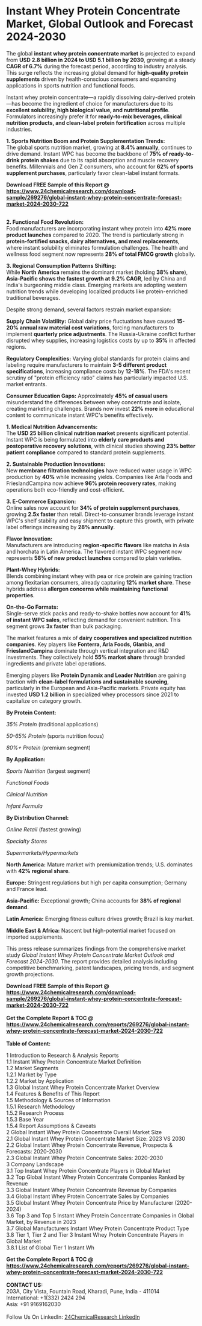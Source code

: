 <h1>Instant Whey Protein Concentrate Market, Global Outlook and Forecast 2024-2030</h1><p>The global <strong>instant whey protein concentrate market</strong> is projected to expand from <strong>USD 2.8 billion in 2024 to USD 5.1 billion by 2030</strong>, growing at a steady <strong>CAGR of 6.7%</strong> during the forecast period, according to industry analysis. This surge reflects the increasing global demand for <strong>high-quality protein supplements</strong> driven by health-conscious consumers and expanding applications in sports nutrition and functional foods.</p><p>Instant whey protein concentrate—a rapidly dissolving dairy-derived protein—has become the ingredient of choice for manufacturers due to its <strong>excellent solubility, high biological value, and nutritional profile</strong>. Formulators increasingly prefer it for <strong>ready-to-mix beverages, clinical nutrition products, and clean-label protein fortification</strong> across multiple industries.</p><p><strong>1. Sports Nutrition Boom and Protein Supplementation Trends:</strong><br>
The global sports nutrition market, growing at <strong>8.4% annually</strong>, continues to drive demand. Instant WPC has become the backbone of <strong>75% of ready-to-drink protein shakes</strong> due to its rapid absorption and muscle recovery benefits. Millennials and Gen Z consumers, who account for <strong>62% of sports supplement purchases</strong>, particularly favor clean-label instant formats.</p><div><b>Download FREE Sample of this Report @ 
            <a href="https://www.24chemicalresearch.com/download-sample/269276/global-instant-whey-protein-concentrate-forecast-market-2024-2030-722">
            https://www.24chemicalresearch.com/download-sample/269276/global-instant-whey-protein-concentrate-forecast-market-2024-2030-722</a></b></div><br><p><strong>2. Functional Food Revolution:</strong><br>
Food manufacturers are incorporating instant whey protein into <strong>42% more product launches</strong> compared to 2020. The trend is particularly strong in <strong>protein-fortified snacks, dairy alternatives, and meal replacements</strong>, where instant solubility eliminates formulation challenges. The health and wellness food segment now represents <strong>28% of total FMCG growth</strong> globally.</p><p><strong>3. Regional Consumption Patterns Shifting:</strong><br>
While <strong>North America</strong> remains the dominant market (holding <strong>38% share</strong>), <strong>Asia-Pacific shows the fastest growth at 9.2% CAGR</strong>, led by China and India's burgeoning middle class. Emerging markets are adopting western nutrition trends while developing localized products like protein-enriched traditional beverages.</p><p>Despite strong demand, several factors restrain market expansion:</p><p><strong>Supply Chain Volatility:</strong> Global dairy price fluctuations have caused <strong>15-20% annual raw material cost variations</strong>, forcing manufacturers to implement <strong>quarterly price adjustments</strong>. The Russia-Ukraine conflict further disrupted whey supplies, increasing logistics costs by up to <strong>35%</strong> in affected regions.</p><p><strong>Regulatory Complexities:</strong> Varying global standards for protein claims and labeling require manufacturers to maintain <strong>3-5 different product specifications</strong>, increasing compliance costs by <strong>12-18%</strong>. The FDA's recent scrutiny of "protein efficiency ratio" claims has particularly impacted U.S. market entrants.</p><p><strong>Consumer Education Gaps:</strong> Approximately <strong>45% of casual users</strong> misunderstand the differences between whey concentrate and isolate, creating marketing challenges. Brands now invest <strong>22% more</strong> in educational content to communicate instant WPC's benefits effectively.</p><p><strong>1. Medical Nutrition Advancements:</strong><br>
The <strong>USD 25 billion clinical nutrition market</strong> presents significant potential. Instant WPC is being formulated into <strong>elderly care products and postoperative recovery solutions</strong>, with clinical studies showing <strong>23% better patient compliance</strong> compared to standard protein supplements.</p><p><strong>2. Sustainable Production Innovations:</strong><br>
New <strong>membrane filtration technologies</strong> have reduced water usage in WPC production by <strong>40%</strong> while increasing yields. Companies like Arla Foods and FrieslandCampina now achieve <strong>96% protein recovery rates</strong>, making operations both eco-friendly and cost-efficient.</p><p><strong>3. E-Commerce Expansion:</strong><br>
Online sales now account for <strong>34% of protein supplement purchases</strong>, growing <strong>2.5x faster</strong> than retail. Direct-to-consumer brands leverage instant WPC's shelf stability and easy shipment to capture this growth, with private label offerings increasing by <strong>28% annually</strong>.</p><p><strong>Flavor Innovation:</strong><br>
	Manufacturers are introducing <strong>region-specific flavors</strong> like matcha in Asia and horchata in Latin America. The flavored instant WPC segment now represents <strong>58% of new product launches</strong> compared to plain varieties.</p><p><strong>Plant-Whey Hybrids:</strong><br>
	Blends combining instant whey with pea or rice protein are gaining traction among flexitarian consumers, already capturing <strong>12% market share</strong>. These hybrids address <strong>allergen concerns while maintaining functional properties</strong>.</p><p><strong>On-the-Go Formats:</strong><br>
	Single-serve stick packs and ready-to-shake bottles now account for <strong>41% of instant WPC sales</strong>, reflecting demand for convenient nutrition. This segment grows <strong>3x faster</strong> than bulk packaging.</p><p>The market features a mix of <strong>dairy cooperatives and specialized nutrition companies</strong>. Key players like <strong>Fonterra, Arla Foods, Glanbia, and FrieslandCampina</strong> dominate through vertical integration and R&amp;D investments. They collectively hold <strong>55% market share</strong> through branded ingredients and private label operations.</p><p>Emerging players like <strong>Protein Dynamix and Leader Nutrition</strong> are gaining traction with <strong>clean-label formulations and sustainable sourcing</strong>, particularly in the European and Asia-Pacific markets. Private equity has invested <strong>USD 1.2 billion</strong> in specialized whey processors since 2021 to capitalize on category growth.</p><p><strong>By Protein Content:</strong></p><p><em>35% Protein</em> (traditional applications)</p><p><em>50-65% Protein</em> (sports nutrition focus)</p><p><em>80%+ Protein</em> (premium segment)</p><p><strong>By Application:</strong></p><p><em>Sports Nutrition</em> (largest segment)</p><p><em>Functional Foods</em></p><p><em>Clinical Nutrition</em></p><p><em>Infant Formula</em></p><p><strong>By Distribution Channel:</strong></p><p><em>Online Retail</em> (fastest growing)</p><p><em>Specialty Stores</em></p><p><em>Supermarkets/Hypermarkets</em></p><p><strong>North America:</strong> Mature market with premiumization trends; U.S. dominates with <strong>42% regional share</strong>.</p><p><strong>Europe:</strong> Stringent regulations but high per capita consumption; Germany and France lead.</p><p><strong>Asia-Pacific:</strong> Exceptional growth; China accounts for <strong>38% of regional demand</strong>.</p><p><strong>Latin America:</strong> Emerging fitness culture drives growth; Brazil is key market.</p><p><strong>Middle East &amp; Africa:</strong> Nascent but high-potential market focused on imported supplements.</p><p>This press release summarizes findings from the comprehensive market study <em>Global Instant Whey Protein Concentrate Market Outlook and Forecast 2024-2030</em>. The report provides detailed analysis including competitive benchmarking, patent landscapes, pricing trends, and segment growth projections.</p><div><b>Download FREE Sample of this Report @ 
            <a href="https://www.24chemicalresearch.com/download-sample/269276/global-instant-whey-protein-concentrate-forecast-market-2024-2030-722">
            https://www.24chemicalresearch.com/download-sample/269276/global-instant-whey-protein-concentrate-forecast-market-2024-2030-722</a></b></div><br><div><b>Get the Complete Report & TOC @ 
            <a href="https://www.24chemicalresearch.com/reports/269276/global-instant-whey-protein-concentrate-forecast-market-2024-2030-722">
            https://www.24chemicalresearch.com/reports/269276/global-instant-whey-protein-concentrate-forecast-market-2024-2030-722</a></b></div><br>
            <b>Table of Content:</b><p>1 Introduction to Research & Analysis Reports<br />
    1.1 Instant Whey Protein Concentrate Market Definition<br />
    1.2 Market Segments<br />
        1.2.1 Market by Type<br />
        1.2.2 Market by Application<br />
    1.3 Global Instant Whey Protein Concentrate Market Overview<br />
    1.4 Features & Benefits of This Report<br />
    1.5 Methodology & Sources of Information<br />
        1.5.1 Research Methodology<br />
        1.5.2 Research Process<br />
        1.5.3 Base Year<br />
        1.5.4 Report Assumptions & Caveats<br />
2 Global Instant Whey Protein Concentrate Overall Market Size<br />
    2.1 Global Instant Whey Protein Concentrate Market Size: 2023 VS 2030<br />
    2.2 Global Instant Whey Protein Concentrate Revenue, Prospects & Forecasts: 2020-2030<br />
    2.3 Global Instant Whey Protein Concentrate Sales: 2020-2030<br />
3 Company Landscape<br />
    3.1 Top Instant Whey Protein Concentrate Players in Global Market<br />
    3.2 Top Global Instant Whey Protein Concentrate Companies Ranked by Revenue<br />
    3.3 Global Instant Whey Protein Concentrate Revenue by Companies<br />
    3.4 Global Instant Whey Protein Concentrate Sales by Companies<br />
    3.5 Global Instant Whey Protein Concentrate Price by Manufacturer (2020-2024)<br />
    3.6 Top 3 and Top 5 Instant Whey Protein Concentrate Companies in Global Market, by Revenue in 2023<br />
    3.7 Global Manufacturers Instant Whey Protein Concentrate Product Type<br />
    3.8 Tier 1, Tier 2 and Tier 3 Instant Whey Protein Concentrate Players in Global Market<br />
        3.8.1 List of Global Tier 1 Instant Wh</p><div><b>Get the Complete Report & TOC @ 
            <a href="https://www.24chemicalresearch.com/reports/269276/global-instant-whey-protein-concentrate-forecast-market-2024-2030-722">
            https://www.24chemicalresearch.com/reports/269276/global-instant-whey-protein-concentrate-forecast-market-2024-2030-722</a></b></div><br><b>CONTACT US:</b><br>
            203A, City Vista, Fountain Road, Kharadi, Pune, India - 411014<br>
            International: +1(332) 2424 294<br>
            Asia: +91 9169162030 <br><br>
            Follow Us On LinkedIn: <a href="https://www.linkedin.com/company/24chemicalresearch/">24ChemicalResearch LinkedIn</a>
